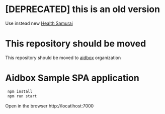 # [DEPRECATED] this is an old version

Use instead new [Health Samurai](https://github.com/HealthSamurai/new-site)

# This repository should be moved

This repository should be moved to [aidbox](https://github.com/aidbox) organization

# Aidbox Sample SPA application

```sh
 npm install
 npm run start

```
Open in the browser http://locatlhost:7000
